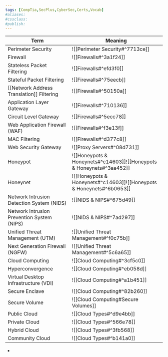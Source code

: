 ```yaml
---
tags: [CompTia,SecPlus,CyberSec,Certs,Vocab]
#aliases:
#cssclass:
#publish:
---
```


| Term                                       | Meaning                                                              |
| ------------------------------------------ | -------------------------------------------------------------------- |
| Perimeter Security                         | ![[Perimeter Security#^7713ce]]                                      |
| Firewall                                   | ![[Firewalls#^3a1f24]]                                               |
| Stateless Packet Filtering                 | ![[Firewalls#^efd3f0]]                                               |
| Stateful Packet Filtering                  | ![[Firewalls#^75eecb]]                                               |
| [[Network Address Translation]] Filtering  | ![[Firewalls#^50150a]]                                               |
| Application Layer Gateway                  | ![[Firewalls#^710136]]                                               |
| Circuit Level Gateway                      | ![[Firewalls#^5ecc78]]                                               |
| Web Application Firewall (WAF)             | ![[Firewalls#^f3e13f]]                                               |
| MAC Filtering                              | ![[Firewalls#^d377c8]]                                               |
| Web Security Gateway                       | ![[Proxy Servers#^08d731]]                                           |
| Honeypot                                   | ![[Honeypots & Honeynets#^c14603]]![[Honeypots & Honeynets#^3aa452]] |
| Honeynet                                   | ![[Honeypots & Honeynets#^c14603]]![[Honeypots & Honeynets#^6b0653]] |
| Network Intrusion Detection System (NIDS)  | ![[NIDS & NIPS#^675d49]]                                             |
| Network Intrusion Prevention System (NIPS) | ![[NIDS & NIPS#^7ad297]]                                             |
| Unified Threat Management (UTM)            | ![[Unified Threat Management#^f0c75b]]                               |
| Next Generation Firewall (NGFW)            | ![[Unified Threat Management#^5c6a65]]                               |
| Cloud Computing                            | ![[Cloud Computing#^3cf5c0]]                                         |
| Hyperconvergence                           | ![[Cloud Computing#^eb058d]]                                         |
| Virtual Desktop Infrastructure (VDI)       | ![[Cloud Computing#^a1b451]]                                         |
| Secure Enclave                             | ![[Cloud Computing#^82b260]]                                         |
| Secure Volume                              | ![[Cloud Computing#Secure Volumes]]                                  |
| Public Cloud                               | ![[Cloud Types#^d9e4bb]]                                             |
| Private Cloud                              | ![[Cloud Types#^566e78]]                                             |
| Hybrid Cloud                               | ![[Cloud Types#^3fb568]]                                             |
| Community Cloud                            | ![[Cloud Types#^b141a0]]                                                                     |


-